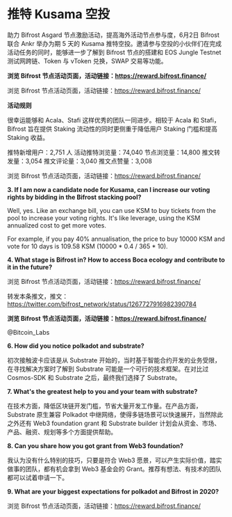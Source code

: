 # 推特 Kusama 空投

助力 Bifrost Asgard 节点激励活动，提高海外活动节点参与度，6月2日 Bifrost 联合 Ankr 举办为期 5 天的 Kusama 推特空投。邀请参与空投的小伙伴们在完成活动任务的同时，能够进一步了解到 Bifrost 节点的搭建和 EOS Jungle Testnet 测试网跨链、Token 与 vToken 兑换，SWAP 交易等功能。


**浏览 Bifrost 节点活动页面，活动链接：https://reward.bifrost.finance/**

浏览 Bifrost 节点活动页面，活动链接：https://reward.bifrost.finance/

**活动规则**

很幸运能够和 Acala、Stafi 这样优秀的团队一同进步。相较于 Acala 和 Stafi，Bifrost 旨在提供 Staking 流动性的同时更侧重于降低用户 Staking 门槛和提高 Staking 收益。

推特新增用户：2,751 人 活动推特浏览量：74,040 节点浏览量：14,800 推文转发量：3,054 推文评论量：3,040 推文点赞量：3,008

浏览 Bifrost 节点活动页面，活动链接：https://reward.bifrost.finance/

**3. If I am now a candidate node for Kusama, can I increase our voting rights by bidding in the Bifrost stacking pool?**

Well, yes. Like an exchange bill, you can use KSM to buy tickets from the pool to increase your voting rights. It's like leverage, using the KSM annualized cost to get more votes.

For example, if you pay 40% annualisation, the price to buy 10000 KSM and vote for 10 days is 109.58 KSM (10000 * 0.4 / 365 * 10).

**4. What stage is Bifrost in? How to access Boca ecology and contribute to it in the future?**

浏览 Bifrost 节点活动页面，活动链接：https://reward.bifrost.finance/

转发本条推文，推文：https://twitter.com/bifrost_network/status/1267727916982390784

**浏览 Bifrost 节点活动页面，活动链接：https://reward.bifrost.finance/**

@Bitcoin_Labs

**6. How did you notice polkadot and substrate?**

初次接触波卡应该是从 Substrate 开始的，当时基于智能合约开发的业务受限，在寻找解决方案时了解到 Substrate 可能是一个可行的技术框架。在对比过 Cosmos-SDK 和 Substrate 之后，最终我们选择了 Substrate。

**7. What's the greatest help to you and your team with substrate?**

在技术方面，降低区块链开发门槛，节省大量开发工作量。在产品方面，Substrate 原生兼容 Polkadot 中继网络，使得多链场景可以快速展开，当然除此之外还有 Web3 foundation grant 和 Substrate builder 计划会从资金、市场、产品、融资、规划等多个方面提供帮助。

**8. Can you share how you got grant from Web3 foundation?**

我认为没有什么特别的技巧，只要是符合 Web3 愿景，可以产生实际价值，踏实做事的团队，都有机会拿到 Web3 基金会的 Grant。推荐有想法、有技术的团队都可以试着申请一下。

**9. What are your biggest expectations for polkadot and Bifrost in 2020?**

浏览 Bifrost 节点活动页面，活动链接：https://reward.bifrost.finance/